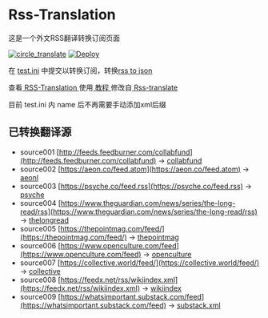 # Rss-Translation

这是一个外文RSS翻译转换订阅页面 

[![circle_translate](https://github.com/Jamyein/Translation-rss/actions/workflows/circle_translate.yml/badge.svg)](https://github.com/Jamyein/Translation-rss/actions/workflows/circle_translate.yml)
[![Deploy](https://github.com/Jamyein/Translation-rss/actions/workflows/jekyll-gh-pages.yml/badge.svg)](https://github.com/Jamyein/Translation-rss/actions/workflows/jekyll-gh-pages.yml)

在 [test.ini](https://github.com/Jamyein/Translation-rss/blob/main/test.ini) 中提交以转换订阅，转换[rss to json](https://rss2json.com/)

查看[ RSS-Translation ](https://jamyein.github.io/Translation-rss)使用[ 教程 ](https://www.tjsky.net/tutorial/644)修改自[ Rss-translate ](https://github.com/rcy1314/Rss-Translation/)

目前 test.ini 内 name 后不再需要手动添加xml后缀

## 已转换翻译源

 - source001 [http://feeds.feedburner.com/collabfund](http://feeds.feedburner.com/collabfund) -> [collabfund](rss/collabfund.xml)
 - source002 [https://aeon.co/feed.atom](https://aeon.co/feed.atom) -> [aeonl](rss/aeonl.xml)
 - source003 [https://psyche.co/feed.rss](https://psyche.co/feed.rss) -> [psyche](rss/psyche.xml)
 - source004 [https://www.theguardian.com/news/series/the-long-read/rss](https://www.theguardian.com/news/series/the-long-read/rss) -> [thelongread](rss/thelongread.xml)
 - source005 [https://thepointmag.com/feed/](https://thepointmag.com/feed/) -> [thepointmag](rss/thepointmag.xml)
 - source006 [https://www.openculture.com/feed](https://www.openculture.com/feed) -> [openculture](rss/openculture.xml)
 - source007 [https://collective.world/feed/](https://collective.world/feed/) -> [collective](rss/collective.xml)
 - source008 [https://feedx.net/rss/wikiindex.xml](https://feedx.net/rss/wikiindex.xml) -> [wikiindex](rss/wikiindex.xml)
 - source009 [https://whatsimportant.substack.com/feed](https://whatsimportant.substack.com/feed) -> [substack.xml](rss/substack.xml.xml)
